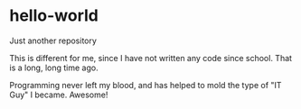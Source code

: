# hello-world
Just another repository

This is different for me, since I have not written any code since school.
That is a long, long time ago. 

Programming never left my blood, and has helped to mold the type of
"IT Guy" I became. Awesome!

